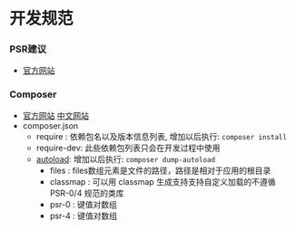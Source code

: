 # 开发规范

### PSR建议
- [官方网站](http://www.php-fig.org/psr/)

### Composer
- [官方网站](https://getcomposer.org/) [中文网站](http://docs.phpcomposer.com/)
- composer.json
    - require : 依赖包名以及版本信息列表, 增加以后执行: `composer install`
    - require-dev: 此些依赖包列表只会在开发过程中使用
    - [autoload](http://docs.phpcomposer.com/04-schema.html#autoload): 增加以后执行: `composer dump-autoload`
        - files : files数组元素是文件的路径，路径是相对于应用的根目录
        - classmap : 可以用 classmap 生成支持支持自定义加载的不遵循 PSR-0/4 规范的类库
        - psr-0 : 键值对数组
        - psr-4 : 键值对数组